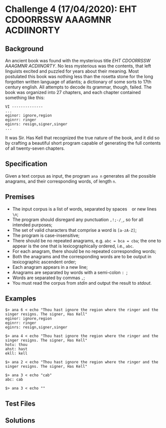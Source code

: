 # Challenge 4 (17/04/2020): EHT CDOORRSSW AAAGMNR ACDIINORTY

## Background

An ancient book was found with the mysterious title _EHT CDOORRSSW AAAGMNR ACDIINORTY_. No less mysterious was the contents, that left linguists excited and puzzled for years about their meaning. Most postulated this book was nothing less than the rosetta stone for the long forgotten written language of atlantis; a dictionary of some sorts to 17th century english. All attempts to decode its grammar, though, failed. The book was organized into 27 chapters, and each chapter contained something like this:

```
VI --------------
...
eginor: ignore,region 
eginrr: ringer
eginrs: resign,signer,singer
...
```

It was Sir. Has Kell that recognized the true nature of the book, and it did so by crafting a beautiful short program capable of generating the full contents of all twenty-seven chapters.

## Specification

Given a text corpus as input, the program `ana n` generates all the possible anagrams, and their corresponding words, of length `n`. 

## Premises

- The input corpus is a list of words, separated by spaces ` ` or new lines `\n`;
- The program should disregard any punctuation `,!;-/_`, so for all intended purposes;
- The set of valid characters that comprise a word is `[a-zA-Z]`;
- The program is case-insensitive;
- There should be no repeated anagrams, e.g. `abc = bca = cba`; the one to appear is the one that is lexicographically ordered, i.e., `abc`.
- For each anagram, there should be no repeated corresponding words;
- Both the anagrams and the corresponding words are to be output in lexicographic ascendent order;
- Each anagram appears in a new line;
- Anagrams are separated by words with a semi-colon `: `;
- Words are separated by commas `,`; 
- You must read the corpus from _stdin_ and output the result to _stdout_.

## Examples

```
$> ana 6 < echo "Thou hast ignore the region where the ringer and the singer resigns. The signer, Has Kell"
eginor: ignore,region 
eginrr: ringer
eginrs: resign,signer,singer
```

```
$> ana 4 < echo "Thou hast ignore the region where the ringer and the singer resigns. The signer, Has Kell"
hotu: thou
ahst: hast
ekll: kell
```

```
$> ana 2 < echo "Thou hast ignore the region where the ringer and the singer resigns. The signer, Has Kell"
```

```
$> ana 3 < echo "cab"
abc: cab
```

```
$> ana 3 < echo ""
```

## Test Files

## Solutions
